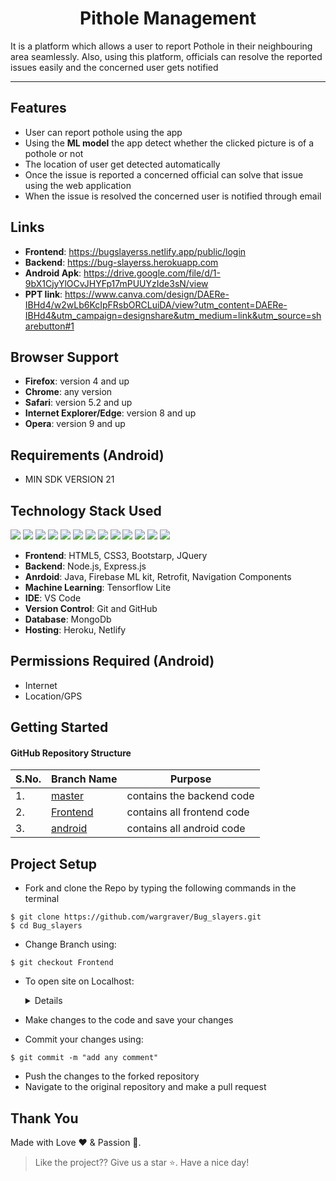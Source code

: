 
<h1 align="center"> Pithole Management</h1>

It is a platform which allows a user to report Pothole in their neighbouring area seamlessly. Also, using this platform, officials can resolve the reported issues easily and the concerned user gets notified

<hr>

## Features

<ul>
<li> User can report pothole using the app
<li> Using the <strong>ML model</strong> the app detect whether the clicked picture is of a pothole or not </li>
<li> The location of user get detected automatically </li>
<li> Once the issue is reported a concerned official can solve that issue using the web application </li>
<li> When the issue is resolved the concerned user is notified through email </li>
</li>
</ul>

## Links
- **Frontend**: https://bugslayerss.netlify.app/public/login
- **Backend**: https://bug-slayerss.herokuapp.com
- **Android Apk**: https://drive.google.com/file/d/1-9bX1CjyYlOCvJHYFp17mPUUYzIde3sN/view
- **PPT link**: https://www.canva.com/design/DAERe-IBHd4/w2wLb6KcIpFRsbORCLuiDA/view?utm_content=DAERe-IBHd4&utm_campaign=designshare&utm_medium=link&utm_source=sharebutton#1

## Browser Support
- **Firefox**:	version 4 and up
- **Chrome**:	any version
- **Safari**:	version 5.2 and up
- **Internet Explorer/Edge**:	version 8 and up
- **Opera**:	version 9 and up
<!-- > **Note**: Support for modern mobile browsers is experimental. The website is not responsive in mobile devices until now. -->

## Requirements (Android)
- MIN SDK VERSION 21

## Technology Stack Used
<img src="https://img.shields.io/badge/html5%20-%23E34F26.svg?&style=for-the-badge&logo=html5&logoColor=white"/> <img src="https://img.shields.io/badge/css3%20-%231572B6.svg?&style=for-the-badge&logo=css3&logoColor=white"/>  <img src="https://img.shields.io/badge/javascript%20-%23323330.svg?&style=for-the-badge&logo=javascript&logoColor=%23F7DF1E"/>
<img src="https://img.shields.io/badge/node.js%20-%2343853D.svg?&style=for-the-badge&logo=node.js&logoColor=white"/>   <img src="https://img.shields.io/badge/github%20-%23121011.svg?&style=for-the-badge&logo=github&logoColor=white"/> <img src="https://img.shields.io/badge/heroku%20-%23430098.svg?&style=for-the-badge&logo=heroku&logoColor=white"/> <img src="https://img.shields.io/badge/express.js%20-%23404d59.svg?&style=for-the-badge"/> <img src ="https://img.shields.io/badge/MongoDB-%234ea94b.svg?&style=for-the-badge&logo=mongodb&logoColor=white"/> <img src="https://img.shields.io/badge/java-%23ED8B00.svg?&style=for-the-badge&logo=java&logoColor=white"/> <img src="https://img.shields.io/badge/bootstrap%20-%23563D7C.svg?&style=for-the-badge&logo=bootstrap&logoColor=white"/>  <img src="https://img.shields.io/badge/jquery%20-%230769AD.svg?&style=for-the-badge&logo=jquery&logoColor=white"/>  <img src="https://img.shields.io/badge/firebase%20-%23039BE5.svg?&style=for-the-badge&logo=firebase"/> <img src="https://img.shields.io/badge/TensorFlow%20-%23FF6F00.svg?&style=for-the-badge&logo=TensorFlow&logoColor=white" />

- **Frontend**: HTML5, CSS3, Bootstarp, JQuery
- **Backend**: Node.js, Express.js
- **Anrdoid**: Java, Firebase ML kit, Retrofit, Navigation Components
- **Machine Learning**: Tensorflow Lite
- **IDE**: VS Code
- **Version Control**: Git and GitHub
- **Database**: MongoDb
- **Hosting**: Heroku, Netlify

## Permissions Required (Android)
- Internet
- Location/GPS

## Getting Started

#### GitHub Repository Structure

| S.No. | Branch Name                                                              | Purpose                          |
| ----- | ------------------------------------------------------------------------ | -----------------------------    |
| 1.    | [master](https://github.com/wargraver/Bug_slayers/tree/master) | contains the backend code        |
| 2.    | [Frontend](https://github.com/wargraver/Bug_slayers/tree/Frontend)     | contains all frontend code    |
| 3.    | [android](https://github.com/wargraver/Bug_slayers/tree/android)     | contains all android code    |



## Project Setup
- Fork and clone the Repo by typing the following commands in the terminal 
```
$ git clone https://github.com/wargraver/Bug_slayers.git
$ cd Bug_slayers
```
- Change Branch using:
```
$ git checkout Frontend
```
-  To open site on Localhost:
    <details>
    - Install node dependencies using:

    ```
    $ npm install
    ```

    - To start the server, type:
    ```
    $ node app
    ```
    - Then on your browser type http://localhost:3000/
    </details>
- Make changes to the code and save your changes
- Commit your changes using:
```
$ git commit -m "add any comment"
```
- Push the changes to the forked repository
- Navigate to the original repository and make a pull request



## **Thank You**
Made with Love ❤️️  &  Passion 🙏.
> Like the project?? Give us a star ⭐. Have a nice day!
